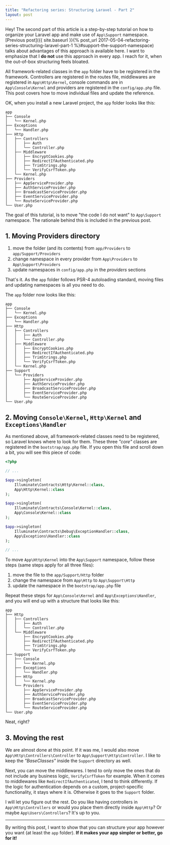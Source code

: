 ```yaml
---
title: "Refactoring series: Structuring Laravel - Part 2"
layout: post
---
```


Hey! The second part of this article is a step-by-step tutorial on how to organize your Laravel app and make use of `App\Support` namespace. [Previous post]({{ site.baseurl }}{% post_url 2017-05-04-refactoring-series-structuring-laravel-part-1 %}#support-the-support-namespace) talks about advantages of this approach is available here. I want to emphasize that I **do not** use this approach in every app. I reach for it, when the out-of-box structuring feels bloated.

All framework-related classes in the `app` folder have to be registered in the framework. Controllers are registered in the routes file, middlewares are registered in `App\Http\Kernel`, console commands are in `App\Console\Kernel` and providers are registered in the `config/app.php` file. This post covers how to move individual files and update the reference.

OK, when you install a new Laravel project, the `app` folder looks like this:

```
app
├── Console
│   └── Kernel.php
├── Exceptions
│   └── Handler.php
├── Http
│   ├── Controllers
│   │   ├── Auth
│   │   └── Controller.php
│   ├── Middleware
│   │   ├── EncryptCookies.php
│   │   ├── RedirectIfAuthenticated.php
│   │   ├── TrimStrings.php
│   │   └── VerifyCsrfToken.php
│   └── Kernel.php
├── Providers
│   ├── AppServiceProvider.php
│   ├── AuthServiceProvider.php
│   ├── BroadcastServiceProvider.php
│   ├── EventServiceProvider.php
│   └── RouteServiceProvider.php
└── User.php
```

The goal of this tutorial, is to move "the code I do not want" to `App\Support` namespace. The rationale behind this is included in the previous post.

## 1. Moving Providers directory

1. move the folder (and its contents) from `app/Providers` to `app/Support/Providers`
1. change namespace in every provider from `App\Providers` to `App\Support\Providers`
1. update namespaces in `config/app.php` in the _providers_ sections

That's it. As the `app` folder follows PSR-4 autoloading standard, moving files and updating namespaces is all you need to do.

The `app` folder now looks like this:

```
app
├── Console
│   └── Kernel.php
├── Exceptions
│   └── Handler.php
├── Http
│   ├── Controllers
│   │   ├── Auth
│   │   └── Controller.php
│   ├── Middleware
│   │   ├── EncryptCookies.php
│   │   ├── RedirectIfAuthenticated.php
│   │   ├── TrimStrings.php
│   │   └── VerifyCsrfToken.php
│   └── Kernel.php
├── Support
│   └── Providers
│       ├── AppServiceProvider.php
│       ├── AuthServiceProvider.php
│       ├── BroadcastServiceProvider.php
│       ├── EventServiceProvider.php
│       └── RouteServiceProvider.php
└── User.php
```

## 2. Moving `Console\Kernel`, `Http\Kernel` and `Exceptions\Handler`

As mentioned above, all framework-related classes need to be registered, so Laravel knows where to look for them. These three _"core"_ classes are registered in the `bootstrap/app.php` file. If you open this file and scroll down a bit, you will see this piece of code:

```php
<?php

// ...

$app->singleton(
    Illuminate\Contracts\Http\Kernel::class,
    App\Http\Kernel::class
);

$app->singleton(
    Illuminate\Contracts\Console\Kernel::class,
    App\Console\Kernel::class
);

$app->singleton(
    Illuminate\Contracts\Debug\ExceptionHandler::class,
    App\Exceptions\Handler::class
);

// ...
```

To move `App\Http\Kernel` into the `App\Support` namespace, follow these steps (same steps apply for all three files):

1. move the file to the `app/Support/Http` folder
1. change the namespace from `App\Http` to `App\Support\Http`
1. update the namespace in the `bootstrap/app.php` file

Repeat these steps for `App\Console\Kernel` and `App\Exceptions\Handler`, and you will end up with a structure that looks like this:

```
app
├── Http
│   ├── Controllers
│   │   ├── Auth
│   │   └── Controller.php
│   └── Middleware
│       ├── EncryptCookies.php
│       ├── RedirectIfAuthenticated.php
│       ├── TrimStrings.php
│       └── VerifyCsrfToken.php
├── Support
│   ├── Console
│   │   └── Kernel.php
│   ├── Exceptions
│   │   └── Handler.php
│   ├── Http
│   │   └── Kernel.php
│   └── Providers
│       ├── AppServiceProvider.php
│       ├── AuthServiceProvider.php
│       ├── BroadcastServiceProvider.php
│       ├── EventServiceProvider.php
│       └── RouteServiceProvider.php
└── User.php
```

Neat, right?

## 3. Moving the rest

We are almost done at this point. If it was me, I would also move `App\Http\Controllers\Controller` to `App\Support\Http\Controller`. I like to keep the _"BaseClasses"_ inside the `Support` directory as well.

Next, you can move the middlewares. I tend to only move the ones that do not include any business logic, `VerifyCsrfToken` for example. When it comes to middlewares like `RedirectIfAuthenticated`, I tend to think differently. If the logic for authentication depends on a custom, project-specific functionality, it stays where it is. Otherwise it goes to the `Support` folder.

I will let you figure out the rest. Do you like having controllers in `App\Http\Controllers` or would you place them directly inside `App\Http`? Or maybe `App\Users\Controllers`? It's up to you.

---

By writing this post, I want to show that you can structure your app however you want (at least the `app` folder). **If it makes your app simpler or better, go for it!**
